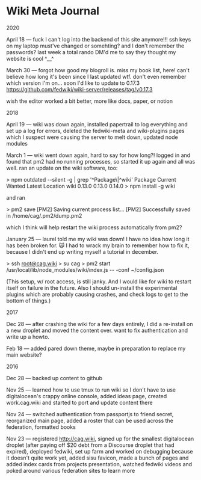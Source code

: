 # Wiki Meta Journal

 2020 

April 18 — fuck I can't log into the backend of this site anymore!!! ssh keys on my laptop must've changed or somehting? and I don't remember the passwords? last week a total rando DM'd me to say they thought my website is cool ^\_\_^

March 30 — forgot how good my blogroll is. miss my book list, here! can't believe how long it's been since I last updated wtf. don't even remember which version I'm on... soon I'd like to update to 0.17.3 https://github.com/fedwiki/wiki-server/releases/tag/v0.17.3

wish the editor worked a bit better, more like docs, paper, or notion

 2018 

April 19 — wiki was down again, installed papertrail to log everything and set up a log for errors, deleted the fedwiki-meta and wiki-plugins pages which I suspect were causing the server to melt down, updated node modules

March 1 — wiki went down again, hard to say for how long?! logged in and found that pm2 had no running processes, so started it up again and all was well. ran an update on the wiki software, too:

\> npm outdated \--silent \-g | grep '^Package\\|^wiki' Package Current Wanted Latest Location wiki 0.13.0 0.13.0 0.14.0 \> npm install \-g wiki

and ran

\> pm2 save \[PM2\] Saving current process list... \[PM2\] Successfully saved in /home/cag/.pm2/dump.pm2

which I think will help restart the wiki process automatically from pm2?

January 25 — laurel told me my wiki was down! I have no idea how long it has been broken for. 🙀 I had to wrack my brain to remember how to fix it, because I didn't end up writing myself a tutorial in december.

\> ssh root@cag.wiki \> su cag \> pm2 start /usr/local/lib/node\_modules/wiki/index.js \-- \-conf ~/config.json

(This setup, w/ root access, is still janky. And I would like for wiki to restart itself on failure in the future. Also I should un-install the experimental plugins which are probably causing crashes, and check logs to get to the bottom of things.)

 2017 

Dec 28 — after crashing the wiki for a few days entirely, I did a re-install on a new droplet and moved the content over. want to fix authentication and write up a howto.

Feb 18 — added pared down theme, maybe in preparation to replace my main website?

 2016 

Dec 28 — backed up content to github

Nov 25 — learned how to use tmux to run wiki so I don't have to use digitalocean's crappy online console, added ideas page, created work.cag.wiki and started to port and update content there

Nov 24 — switched authentication from passportjs to friend secret, reorganized main page, added a roster that can be used across the federation, formatted books

Nov 23 — registered http://cag.wiki, signed up for the smallest digitalocean droplet (after paying off $20 debt from a Discourse droplet that had expired), deployed fedwiki, set up farm and worked on debugging because it doesn't quite work yet, added sisu favicon, made a bunch of pages and added index cards from projects presentation, watched fedwiki videos and poked around various federation sites to learn more